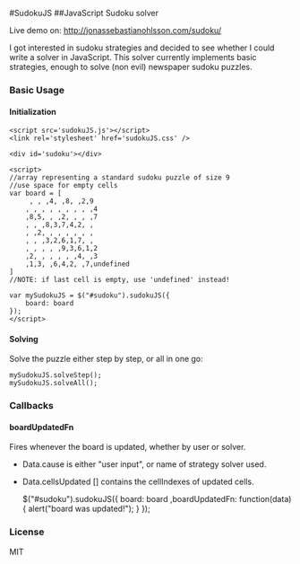 #SudokuJS
##JavaScript Sudoku solver

Live demo on: http://jonassebastianohlsson.com/sudoku/

I got interested in sudoku strategies and decided to see whether I could write a solver in JavaScript. This solver currently implements basic strategies, enough to solve (non evil) newspaper sudoku puzzles.

### Basic Usage

#### Initialization
	<script src='sudokuJS.js'></script>
    <link rel='stylesheet' href='sudokuJS.css' />

    <div id='sudoku'></div>

    <script>
	//array representing a standard sudoku puzzle of size 9
	//use space for empty cells
	var board = [
		 , , ,4, ,8, ,2,9
		, , , , , , , , ,4
		,8,5, , ,2, , , ,7
		, , ,8,3,7,4,2, , 
		, ,2, , , , , , , 
		, , ,3,2,6,1,7, , 
		, , , , ,9,3,6,1,2
		,2, , , , , ,4, ,3
		,1,3, ,6,4,2, ,7,undefined
	]
	//NOTE: if last cell is empty, use 'undefined' instead!

    var mySudokuJS = $("#sudoku").sudokuJS({
        board: board
    });
    </script>

#### Solving
Solve the puzzle either step by step, or all in one go:

	mySudokuJS.solveStep();
	mySudokuJS.solveAll();
	
### Callbacks
	
#### boardUpdatedFn
Fires whenever the board is updated, whether by user or solver. 
 * Data.cause is either "user input", or name of strategy solver used. 
 * Data.cellsUpdated [] contains the cellIndexes of updated cells.

	 $("#sudoku").sudokuJS({
		board: board
		,boardUpdatedFn: function(data){
			alert("board was updated!");
		}
	});
 

### License
MIT